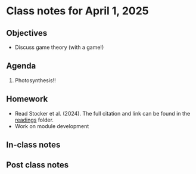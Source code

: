 # Class notes for April 1, 2025

## Objectives
- Discuss game theory (with a game!)

## Agenda
1. Photosynthesis!!

## Homework
- Read Stocker et al. (2024). The full citation and link can be found in the 
[readings](../readings) folder.
- Work on module development

## In-class notes

## Post class notes
